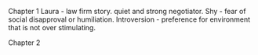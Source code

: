 Chapter 1
	Laura - law firm story. quiet and strong negotiator.
	Shy - fear of social disapproval or humiliation.
	Introversion - preference for environment that is not over stimulating.

Chapter 2
	